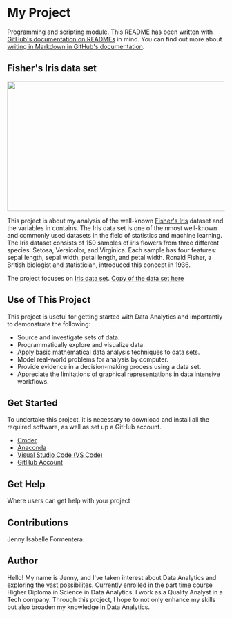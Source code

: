 # My Project

Programming and scripting module.
This README has been written with [GitHub's documentation on READMEs](https://docs.github.com/en/repositories/managing-your-repositorys-settings-and-features/customizing-your-repository/about-readmes) in mind.
You can find out more about [writing in Markdown in GitHub's documentation](https://allisonhorst.github.io/palmerpenguins/articles/intro.html#highlights).

## Fisher's Iris data set

<img src="https://miro.medium.com/v2/resize:fit:1400/format:webp/1*lFC_U5j_Y8IXF4Ga87KNVg.png" width="800" height="300"/>


This project is about my analysis of the well-known [Fisher's Iris](https://archive.ics.uci.edu/dataset/53/iris) dataset and the variables in contains. The Iris data set is one of the nmost well-known and commonly used datasets in the field of statistics and machine learning. The Iris dataset consists of 150 samples of iris flowers from three different species: Setosa, Versicolor, and Virginica. Each sample has four features: sepal length, sepal width, petal length, and petal width. Ronald Fisher, a British biologist and statistician, introduced this concept in 1936.

The project focuses on [Iris data set](https://archive.ics.uci.edu/dataset/53/iris). [Copy of the data set here](https://archive.ics.uci.edu/ml/machine-learning-databases/iris/iris.data)


## Use of This Project

This project is useful for getting started with Data Analytics and importantly to demonstrate the following:
- Source and investigate sets of data.
- Programmatically explore and visualize data.
- Apply basic mathematical data analysis techniques to data sets.
- Model real-world problems for analysis by computer.
- Provide evidence in a decision-making process using a data set.
- Appreciate the limitations of graphical representations in data intensive workflows.


## Get Started

To undertake this project, it is necessary to download and install all the required software, as well as set up a GitHub account.
- [Cmder](https://cmder.app/)
- [Anaconda](https://www.anaconda.com/products/individual)
- [Visual Studio Code (VS Code)](https://code.visualstudio.com/Download)
- [GitHub Account](https://github.com/jesabelle94)


## Get Help

Where users can get help with your project


## Contributions

Jenny Isabelle Formentera.

## Author

Hello! My name is Jenny, and I've taken interest about Data Analytics and exploring the vast possibilites. Currently enrolled in the part time course Higher Diploma in Science in Data Analytics. I work as a Quality Analyst in a Tech company. Through this project, I hope to not only enhance my skills but also broaden my knowledge in Data Analytics.